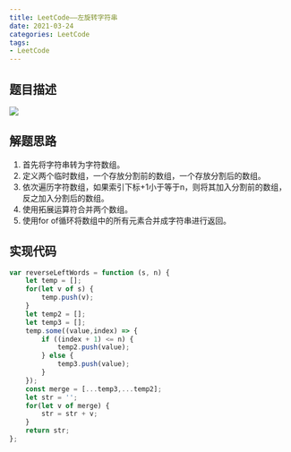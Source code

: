 ```yaml
---
title: LeetCode——左旋转字符串
date: 2021-03-24
categories: LeetCode
tags: 
- LeetCode
---
```

## 题目描述
![](https://img-blog.csdnimg.cn/img_convert/a98d9b41600675ceed6f7fc4eee6818f.png)
## 解题思路
1. 首先将字符串转为字符数组。
2. 定义两个临时数组，一个存放分割前的数组，一个存放分割后的数组。
3. 依次遍历字符数组，如果索引下标+1小于等于n，则将其加入分割前的数组，反之加入分割后的数组。
4. 使用拓展运算符合并两个数组。
5. 使用for of循环将数组中的所有元素合并成字符串进行返回。

## 实现代码
```js
var reverseLeftWords = function (s, n) {
    let temp = [];
    for(let v of s) {
        temp.push(v);
    }
    let temp2 = [];
    let temp3 = [];
    temp.some((value,index) => {
        if ((index + 1) <= n) {
            temp2.push(value);
        } else {
            temp3.push(value);
        }
    });
    const merge = [...temp3,...temp2];
    let str = '';
    for(let v of merge) {
        str = str + v;
    }
    return str;
};
```